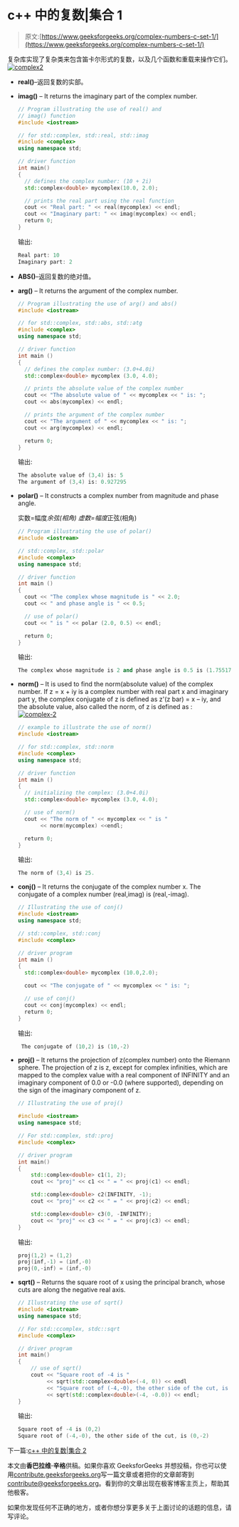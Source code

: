 # c++ 中的复数|集合 1

> 原文:[https://www.geeksforgeeks.org/complex-numbers-c-set-1/](https://www.geeksforgeeks.org/complex-numbers-c-set-1/)

复杂库实现了复杂类来包含笛卡尔形式的复数，以及几个函数和重载来操作它们。
[![complex2](img/0dbf8f1db04fe3079be92f699d609426.png)](https://media.geeksforgeeks.org/wp-content/uploads/complex21.png)

*   **real()**–返回复数的实部。
*   **imag()** – It returns the imaginary part of the complex number.

    ```cpp
    // Program illustrating the use of real() and 
    // imag() function
    #include <iostream>     

    // for std::complex, std::real, std::imag
    #include <complex>      
    using namespace std;

    // driver function
    int main()
    {    
      // defines the complex number: (10 + 2i)
      std::complex<double> mycomplex(10.0, 2.0);

      // prints the real part using the real function
      cout << "Real part: " << real(mycomplex) << endl;
      cout << "Imaginary part: " << imag(mycomplex) << endl;
      return 0;
    }
    ```

    输出:

    ```cpp
    Real part: 10
    Imaginary part: 2

    ```

*   **ABS()**–返回复数的绝对值。
*   **arg()** – It returns the argument of the complex number.

    ```cpp
    // Program illustrating the use of arg() and abs()
    #include <iostream>     

    // for std::complex, std::abs, std::atg
    #include <complex> 
    using namespace std;

    // driver function
    int main ()
    {    
      // defines the complex number: (3.0+4.0i)
      std::complex<double> mycomplex (3.0, 4.0);

      // prints the absolute value of the complex number
      cout << "The absolute value of " << mycomplex << " is: ";
      cout << abs(mycomplex) << endl;

      // prints the argument of the complex number
      cout << "The argument of " << mycomplex << " is: ";
      cout << arg(mycomplex) << endl;

      return 0;
    }
    ```

    输出:

    ```cpp
    The absolute value of (3,4) is: 5
    The argument of (3,4) is: 0.927295

    ```

*   **polar()** – It constructs a complex number from magnitude and phase angle.

    实数=幅度*余弦(相角)
    虚数=幅度*正弦(相角)

    ```cpp
    // Program illustrating the use of polar()
    #include <iostream>     

    // std::complex, std::polar
    #include <complex>
    using namespace std;

    // driver function
    int main ()
    {
      cout << "The complex whose magnitude is " << 2.0;
      cout << " and phase angle is " << 0.5;

      // use of polar()
      cout << " is " << polar (2.0, 0.5) << endl;

      return 0;
    }
    ```

    输出:

    ```cpp
    The complex whose magnitude is 2 and phase angle is 0.5 is (1.75517,0.958851)

    ```

*   **norm()** – It is used to find the norm(absolute value) of the complex number. If z = x + iy is a complex number with real part x and imaginary part y, the complex conjugate of z is defined as z'(z bar) = x – iy, and the absolute value, also called the norm, of z is defined as :
    [![complex-2](img/dd23cb86c9a2aa3a2628dcc6a0b361d8.png)](https://media.geeksforgeeks.org/wp-content/uploads/complex-2.png)

    ```cpp
    // example to illustrate the use of norm()
    #include <iostream>     

    // for std::complex, std::norm
    #include <complex> 
    using namespace std;

    // driver function
    int main ()
    {    
      // initializing the complex: (3.0+4.0i)
      std::complex<double> mycomplex (3.0, 4.0);

      // use of norm()
      cout << "The norm of " << mycomplex << " is " 
           << norm(mycomplex) <<endl;

      return 0;
    }
    ```

    输出:

    ```cpp
    The norm of (3,4) is 25.

    ```

*   **conj()** – It returns the conjugate of the complex number x. The conjugate of a complex number (real,imag) is (real,-imag).

    ```cpp
    // Illustrating the use of conj()
    #include <iostream> 
    using namespace std;

    // std::complex, std::conj
    #include <complex>      

    // driver program
    int main ()
    {
      std::complex<double> mycomplex (10.0,2.0);

      cout << "The conjugate of " << mycomplex << " is: ";

      // use of conj()
      cout << conj(mycomplex) << endl;
      return 0;
    }
    ```

    输出:

    ```cpp
     The conjugate of (10,2) is (10,-2)

    ```

*   **proj()** – It returns the projection of z(complex number) onto the Riemann sphere. The projection of z is z, except for complex infinities, which are mapped to the complex value with a real component of INFINITY and an imaginary component of 0.0 or -0.0 (where supported), depending on the sign of the imaginary component of z.

    ```cpp
    // Illustrating the use of proj()

    #include <iostream>
    using namespace std;

    // For std::complex, std::proj
    #include <complex>

    // driver program
    int main()
    {
        std::complex<double> c1(1, 2);
        cout << "proj" << c1 << " = " << proj(c1) << endl;

        std::complex<double> c2(INFINITY, -1);
        cout << "proj" << c2 << " = " << proj(c2) << endl;

        std::complex<double> c3(0, -INFINITY);
        cout << "proj" << c3 << " = " << proj(c3) << endl;
    }
    ```

    输出:

    ```cpp
    proj(1,2) = (1,2)
    proj(inf,-1) = (inf,-0)
    proj(0,-inf) = (inf,-0)

    ```

*   **sqrt()** – Returns the square root of x using the principal branch, whose cuts are along the negative real axis.

    ```cpp
    // Illustrating the use of sqrt()
    #include <iostream>
    using namespace std;

    // For std::ccomplex, stdc::sqrt
    #include <complex>

    // driver program
    int main()
    {    
        // use of sqrt()
        cout << "Square root of -4 is "
             << sqrt(std::complex<double>(-4, 0)) << endl
             << "Square root of (-4,-0), the other side of the cut, is "
             << sqrt(std::complex<double>(-4, -0.0)) << endl;
    }
    ```

    输出:

    ```cpp
    Square root of -4 is (0,2)
    Square root of (-4,-0), the other side of the cut, is (0,-2)

    ```

下一篇:[c++ 中的复数|集合 2](https://www.geeksforgeeks.org/complex-numbers-c-set-2/)

本文由**香巴拉维·辛格**供稿。如果你喜欢 GeeksforGeeks 并想投稿，你也可以使用[contribute.geeksforgeeks.org](http://www.contribute.geeksforgeeks.org)写一篇文章或者把你的文章邮寄到 contribute@geeksforgeeks.org。看到你的文章出现在极客博客主页上，帮助其他极客。

如果你发现任何不正确的地方，或者你想分享更多关于上面讨论的话题的信息，请写评论。